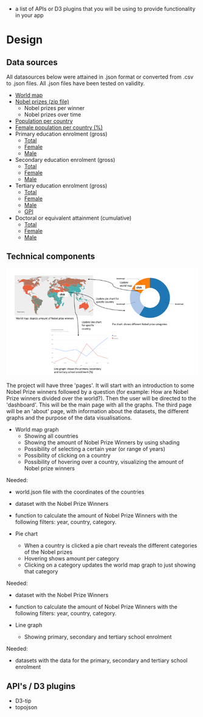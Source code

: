
* a list of APIs or D3 plugins that you will be using to provide functionality in your app

# Design

## Data sources

All datasources below were attained in .json format or converted from .csv
to .json files. All .json files have been tested on validity.

* [World map](http://bl.ocks.org/micahstubbs/raw/8e15870eb432a21f0bc4d3d527b2d14f/a45e8709648cafbbf01c78c76dfa53e31087e713/world_countries.json)
* [Nobel prizes (zip file)](https://data.world/sya/nobel-prize-winners/workspace/file?filename=nobel_prize_by_winner.csv )
  * Nobel prizes per winner
  * Nobel prizes over time
* [Population per country](https://data.worldbank.org/indicator/SP.POP.TOTL)
* [Female population per country (%)](https://data.worldbank.org/indicator/SP.POP.TOTL.FE.ZS)
* Primary education enrolment (gross)
  * [Total](https://data.worldbank.org/indicator/SE.PRM.ENRR)
  * [Female](https://data.worldbank.org/indicator/SE.PRM.ENRR.FE)
  * [Male](https://data.worldbank.org/indicator/SE.PRM.ENRR.MA)
* Secondary education enrolment (gross)
  * [Total](https://data.worldbank.org/indicator/SE.SEC.ENRR)
  * [Female](https://data.worldbank.org/indicator/SE.SEC.ENRR.FE)
  * [Male](https://data.worldbank.org/indicator/SE.SEC.ENRR.MA)
* Tertiary education enrolment (gross)
  * [Total](https://data.worldbank.org/indicator/SE.TER.ENRR)
  * [Female](https://data.worldbank.org/indicator/SE.TER.ENRR.FE)
  * [Male](https://data.worldbank.org/indicator/SE.TER.ENRR.MA)
  * [GPI](https://data.worldbank.org/indicator/SE.ENR.TERT.FM.ZS)
* Doctoral or equivalent attainment (cumulative)
  * [Total](https://data.worldbank.org/indicator/SE.TER.CUAT.DO.ZS)
  * [Female](https://data.worldbank.org/indicator/SE.TER.CUAT.DO.FE.ZS)
  * [Male](https://data.worldbank.org/indicator/SE.TER.CUAT.DO.MA.ZS)

## Technical components
![](doc/visualSketch.png)

The project will have three 'pages'. It will start with an introduction to some
Nobel Prize winners followed by a question (for example: How are Nobel Prize
winners divided over the world?). Then the user will be directed to the
'dashboard'. This will be the main page with all the graphs. The third page will
be an 'about' page, with information about the datasets, the different graphs
and the purpose of the data visualisations.

* World map graph
  * Showing all countries
  * Showing the amount of Nobel Prize Winners by using shading
  * Possibility of selecting a certain year (or range of years)
  * Possibility of clicking on a country
  * Possibility of hovering over a country, visualizing the amount of Nobel
  prize winners

Needed:
* world.json file with the coordinates of the countries
* dataset with the Nobel Prize Winners
* function to calculate the amount of Nobel Prize Winners with the following filters: year, country, category.

* Pie chart
  * When a country is clicked a pie chart reveals the different categories of
  the Nobel prizes
  * Hovering shows amount per category
  * Clicking on a category updates the world map graph to just showing that category

Needed:
* dataset with the Nobel Prize Winners
* function to calculate the amount of Nobel Prize Winners with the following filters: year, country, category.

* Line graph
  * Showing primary, secondary and tertiary school enrolment

Needed:
* datasets with the data for the primary, secondary and tertiary school enrolment

## API's / D3 plugins

* D3-tip
* topojson 
